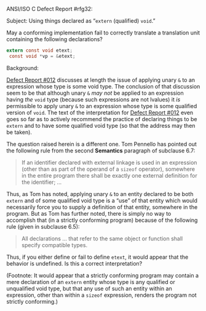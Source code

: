ANSI/ISO C Defect Report #rfg32:

Subject: Using things declared as “`extern` (qualified) `void`.”

May a conforming implementation fail to correctly translate a translation unit
containing the following declarations?

```c
extern const void etext;
 const void *vp = &etext;
```

Background:

[Defect Report #012](issue:0012) discusses at length the issue of applying unary
`&` to an expression whose type is some void type. The conclusion of that
discussion seem to be that although unary `&` *may not* be applied to an
expression having *the* `void` type (because such expressions are not lvalues)
it *is* permissible to apply unary `&` to an expression whose type is some
qualified version of `void`. The text of the interpretation for [Defect Report
#012](issue:0012) even goes so far as to actively recommend the practice of
declaring things to be `extern` and to have some qualified void type (so that
the address may then be taken).

The question raised herein is a different one. Tom Pennello has pointed out the
following rule from the second **Semantics** paragraph of subclause 6.7:

> If an identifier declared with external linkage is used in an expression (other
> than as part of the operand of a `sizeof` operator), somewhere in the entire
> program there shall be exactly one external definition for the identifier; ...

Thus, as Tom has noted, applying unary `&` to an entity declared to be both
`extern` and of some qualified void type is a “use” of that entity which would
necessarily force you to supply a definition of that entity, somewhere in the
program. But as Tom has further noted, there is simply no way to accomplish that
(in a strictly conforming program) because of the following rule (given in
subclause 6.5):

> All declarations ... that refer to the same object or function shall specify
> compatible types.

Thus, if you either define or fail to define `etext`, it would appear that the
behavior is undefined. Is this a correct interpretation?

(Footnote: It would appear that a strictly conforming program may contain a mere
declaration of an `extern` entity whose type is any qualified or unqualified
void type, but that any use of such an entity within an expression, other than
within a `sizeof` expression, renders the program not strictly conforming.)
